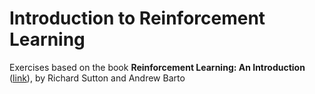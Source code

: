 Introduction to Reinforcement Learning
======================================

Exercises based on the book **Reinforcement Learning: An Introduction** ([link](http://incompleteideas.net/book/the-book-2nd.html)), by Richard Sutton and Andrew Barto
